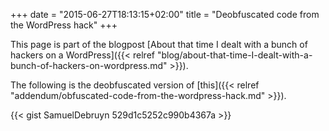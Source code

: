 +++
date = "2015-06-27T18:13:15+02:00"
title = "Deobfuscated code from the WordPress hack"
+++

This page is part of the blogpost [About that time I dealt with a bunch of hackers on a WordPress]({{< relref "blog/about-that-time-I-dealt-with-a-bunch-of-hackers-on-wordpress.md" >}}).

The following is the deobfuscated version of [this]({{< relref "addendum/obfuscated-code-from-the-wordpress-hack.md" >}}).

{{< gist SamuelDebruyn 529d1c5252c990b4367a >}}